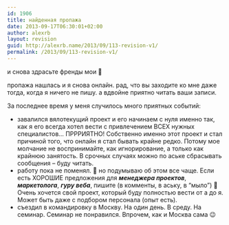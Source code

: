 ```yaml
---
id: 1906
title: найденная пропажа
date: 2013-09-17T06:30:01+02:00
author: alexrb
layout: revision
guid: http://alexrb.name/2013/09/113-revision-v1/
permalink: /2013/09/113-revision-v1/
---
```

и снова здрасьте френды мои 🙂

пропажа нашлась и я снова онлайн. рад, что вы заходите ко мне даже тогда, когда я ничего не пишу. а вдвойне приятно читать ваши записи.

За последнее время у меня случилось много приятных событий:

  * завалился вялотекущий проект и его начинаем с нуля именно так, как я его всегда хотел вести с привлечением ВСЕХ нужных специалистов&#8230; ПРРРИЯТНО! Собственно именно этот проект и стал причиной того, что онлайн я стал бывать крайне редко. Потому мое молчание не воспринимайте, как игнорирование, а только как крайнюю занятость. В срочных случаях можно по аське сбрасывать сообщения &#8211; буду читать. 
  * работу пока не поменял. 🙁 но подумываю об этом все чаще. Если есть ХОРОШИЕ предложения для _**менеджера проектов**_, _**маркетолога**_, _**гуру веба**_, пишите (в комменты, в аську, в &#8220;мыло&#8221;) 🙂 Очень хочется свой проект, который буду полностью вести от а до я. Может быть даже с подбором персонала (опыт есть). 
  * съездил в командировку в Москву. На один день. В среду. На семинар. Семинар не понравился. Впрочем, как и Москва сама 😉